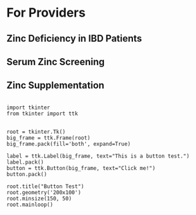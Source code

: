 # For Providers 

## Zinc Deficiency in IBD Patients 

## Serum Zinc Screening 

## Zinc Supplementation 

```{python}

import tkinter
from tkinter import ttk


root = tkinter.Tk()
big_frame = ttk.Frame(root)
big_frame.pack(fill='both', expand=True)

label = ttk.Label(big_frame, text="This is a button test.")
label.pack()
button = ttk.Button(big_frame, text="Click me!")
button.pack()

root.title("Button Test")
root.geometry('200x100')
root.minsize(150, 50)
root.mainloop()

```
